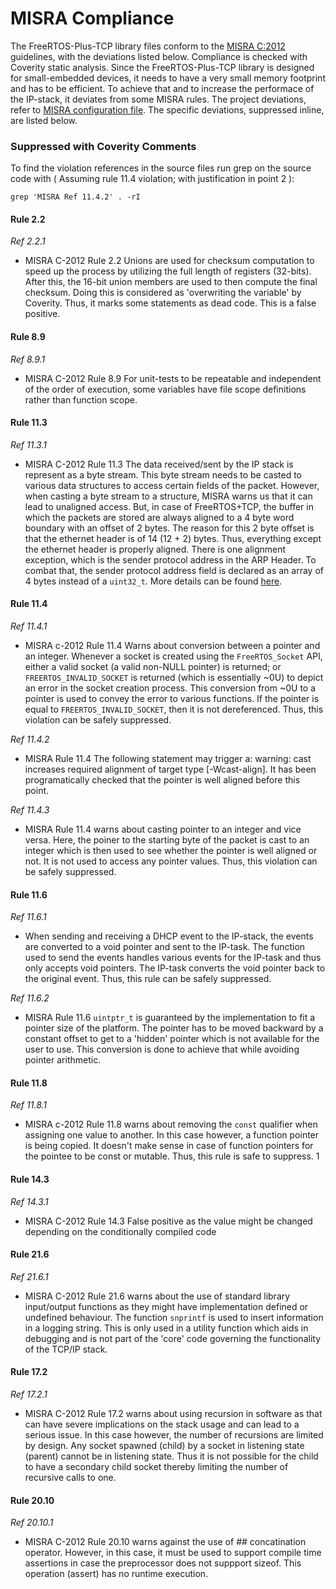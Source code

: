 # MISRA Compliance

The FreeRTOS-Plus-TCP library files conform to the [MISRA C:2012](https://www.misra.org.uk/MISRAHome/MISRAC2012/tabid/196/Default.aspx)
guidelines, with the deviations listed below. Compliance is checked with Coverity static analysis.
Since the FreeRTOS-Plus-TCP library is designed for small-embedded devices, it needs to have a very small memory footprint and has to
be efficient. To achieve that and to increase the performace of the IP-stack, it deviates from some MISRA rules.
The project deviations, refer to [MISRA configuration file](https://github.com/FreeRTOS/FreeRTOS-Plus-TCP/blob/main/tools/coverity_misra.config).
The specific deviations, suppressed inline, are listed below.

### Suppressed with Coverity Comments
To find the violation references in the source files run grep on the source code
with ( Assuming rule 11.4 violation; with justification in point 2 ):
```
grep 'MISRA Ref 11.4.2' . -rI
```
#### Rule 2.2

_Ref 2.2.1_

- MISRA C-2012 Rule 2.2 Unions are used for checksum computation to speed up the
        process by utilizing the full length of registers (32-bits). After this,
        the 16-bit union members are used to then compute the final checksum.
        Doing this is considered as 'overwriting the variable' by Coverity.
        Thus, it marks some statements as dead code. This is a false positive.

#### Rule 8.9
_Ref 8.9.1_

- MISRA C-2012 Rule 8.9 For unit-tests to be repeatable and independent of the
       order of execution, some variables have file scope definitions rather
       than function scope.

#### Rule 11.3
_Ref 11.3.1_

- MISRA C-2012 Rule 11.3 The data received/sent by the IP stack is represent as a
       byte stream. This byte stream needs to be casted to various data
       structures to access certain fields of the packet. However, when casting
       a byte stream to a structure, MISRA warns us that it can lead to
       unaligned access. But, in case of FreeRTOS+TCP, the buffer in which the
       packets are stored are always aligned to a 4 byte word boundary with an
       offset of 2 bytes. The reason for this 2 byte offset is that the
       ethernet header is of 14 (12 + 2) bytes. Thus, everything except the
       ethernet header is properly aligned. There is one alignment exception,
       which is the sender protocol address in the ARP Header. To combat that,
       the sender protocol address field is declared as an array of 4 bytes
       instead of a `uint32_t`.
       More details can be found [here](https://github.com/FreeRTOS/FreeRTOS-Plus-TCP/pull/512#pullrequestreview-1035211706).

#### Rule 11.4
_Ref 11.4.1_

- MISRA c-2012 Rule 11.4 Warns about conversion between a pointer and an integer.
       Whenever a socket is created using the `FreeRTOS_Socket` API, either a
       valid socket (a valid non-NULL pointer) is returned; or
       `FREERTOS_INVALID_SOCKET` is returned (which is essentially ~0U) to
       depict an error in the socket creation process. This conversion from ~0U
       to a pointer is used to convey the error to various functions. If the
       pointer is equal to `FREERTOS_INVALID_SOCKET`, then it is not
       dereferenced. Thus, this violation can be safely suppressed.

_Ref 11.4.2_

- MISRA Rule 11.4 The following statement may trigger a:
        warning: cast increases required alignment of target type [-Wcast-align].
        It has been programatically checked that the pointer is well aligned
        before this point.

_Ref 11.4.3_

- MISRA Rule 11.4 warns about casting pointer to an integer and vice versa.
        Here, the poiner to the starting byte of the packet is cast to an
        integer which is then used to see whether the pointer is well
        aligned or not. It is not used to access any pointer values. Thus, this
        violation can be safely suppressed.

#### Rule 11.6
_Ref 11.6.1_

- When sending and receiving a DHCP event to the IP-stack, the events are
        converted to a void pointer and sent to the IP-task. The function used
        to send the events handles various events for the IP-task and thus only
        accepts void pointers. The IP-task converts the void pointer back to
        the original event. Thus, this rule can be safely suppressed.

_Ref 11.6.2_

- MISRA Rule 11.6 `uintptr_t` is guaranteed by the implementation to fit a
        pointer size of the platform. The pointer has to be moved backward by a
        constant offset to get to a 'hidden' pointer which is not available for
        the user to use. This conversion is done to achieve that while avoiding
        pointer arithmetic.

#### Rule 11.8
_Ref 11.8.1_

- MISRA c-2012 Rule 11.8 warns about removing the `const` qualifier when
        assigning one value to another. In this case however, a function
        pointer is being copied. It doesn't make sense in case of function
        pointers for the pointee to be const or mutable. Thus, this rule is
        safe to suppress.
1
#### Rule 14.3
_Ref 14.3.1_

- MISRA C-2012 Rule 14.3 False positive as the value might be changed
        depending on the conditionally compiled code

#### Rule 21.6
_Ref 21.6.1_

- MISRA C-2012 Rule 21.6 warns about the use of standard library input/output
        functions as they might have implementation defined or undefined
        behaviour. The function `snprintf` is used to insert information in a
        logging string. This is only used in a utility function which aids in
        debugging and is not part of the 'core' code governing the
        functionality of the TCP/IP stack.

#### Rule 17.2
_Ref 17.2.1_

- MISRA C-2012 Rule 17.2 warns about using recursion in software as that can have
        severe implications on the stack usage and can lead to a serious issue.
        In this case however, the number of recursions are limited by design.
        Any socket spawned (child) by a socket in listening state (parent)
        cannot be in listening state. Thus it is not possible for the child to
        have a secondary child socket thereby limiting the number of recursive
        calls to one.

#### Rule 20.10
_Ref 20.10.1_

- MISRA C-2012 Rule 20.10 warns against the use of ## concatination operator.
        However, in this case, it must be used to support compile time
        assertions in case the preprocessor does not suppport sizeof. This
        operation (assert) has no runtime execution.
